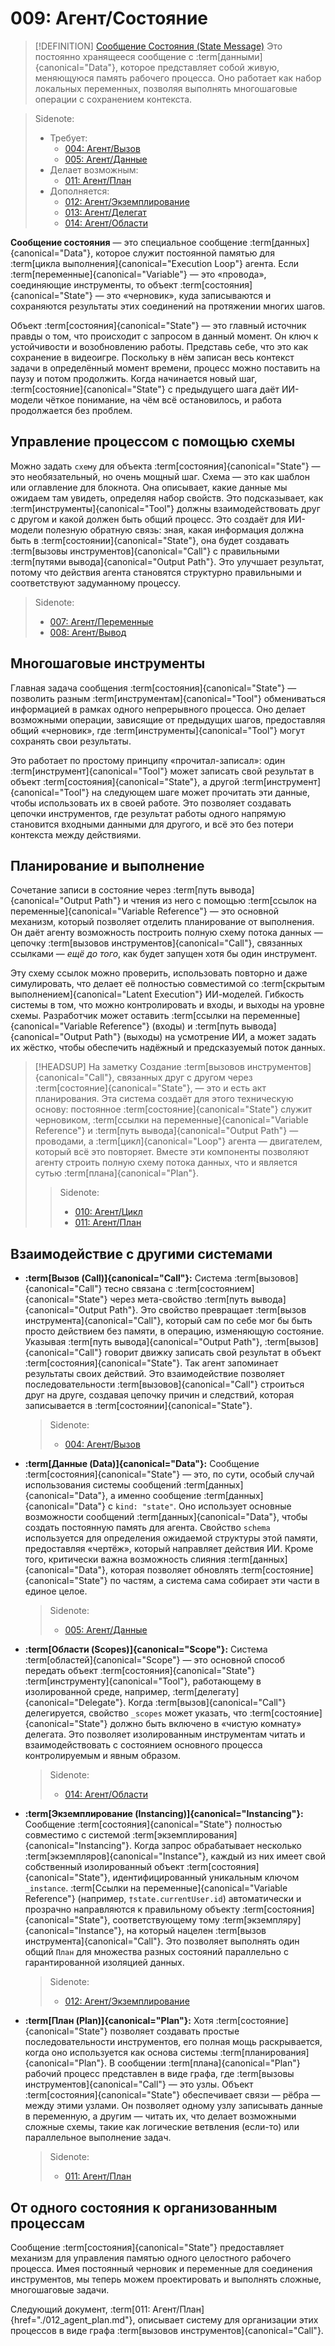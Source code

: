 # 009: Агент/Состояние

> [!DEFINITION] [Сообщение Состояния (State Message)](./000_glossary.md)
> Это постоянно хранящееся сообщение с :term[данными]{canonical="Data"}, которое представляет собой живую, меняющуюся память рабочего процесса. Оно работает как набор локальных переменных, позволяя выполнять многошаговые операции с сохранением контекста.

> Sidenote:
> - Требует:
>   - [004: Агент/Вызов](./004_agent_call.md)
>   - [005: Агент/Данные](./005_agent_data.md)
> - Делает возможным:
>   - [011: Агент/План](./012_agent_plan.md)
> - Дополняется:
>   - [012: Агент/Экземплирование](./013_agent_instancing.md)
>   - [013: Агент/Делегат](./014_agent_delegate.md)
>   - [014: Агент/Области](./015_agent_scopes.md)

**Сообщение состояния** — это специальное сообщение :term[данных]{canonical="Data"}, которое служит постоянной памятью для :term[цикла выполнения]{canonical="Execution Loop"} агента. Если :term[переменные]{canonical="Variable"} — это «провода», соединяющие инструменты, то объект :term[состояния]{canonical="State"} — это «черновик», куда записываются и сохраняются результаты этих соединений на протяжении многих шагов.

Объект :term[состояния]{canonical="State"} — это главный источник правды о том, что происходит с запросом в данный момент. Он ключ к устойчивости и возобновлению работы. Представь себе, что это как сохранение в видеоигре. Поскольку в нём записан весь контекст задачи в определённый момент времени, процесс можно поставить на паузу и потом продолжить. Когда начинается новый шаг, :term[состояние]{canonical="State"} с предыдущего шага даёт ИИ-модели чёткое понимание, на чём всё остановилось, и работа продолжается без проблем.

## Управление процессом с помощью схемы

Можно задать `схему` для объекта :term[состояния]{canonical="State"} — это необязательный, но очень мощный шаг. Схема — это как шаблон или оглавление для блокнота. Она описывает, какие данные мы ожидаем там увидеть, определяя набор свойств. Это подсказывает, как :term[инструменты]{canonical="Tool"} должны взаимодействовать друг с другом и какой должен быть общий процесс. Это создаёт для ИИ-модели полезную обратную связь: зная, какая информация должна быть в :term[состоянии]{canonical="State"}, она будет создавать :term[вызовы инструментов]{canonical="Call"} с правильными :term[путями вывода]{canonical="Output Path"}. Это улучшает результат, потому что действия агента становятся структурно правильными и соответствуют задуманному процессу.

> Sidenote:
> - [007: Агент/Переменные](./007_agent_variables.md)
> - [008: Агент/Вывод](./008_agent_output.md)

## Многошаговые инструменты

Главная задача сообщения :term[состояния]{canonical="State"} — позволить разным :term[инструментам]{canonical="Tool"} обмениваться информацией в рамках одного непрерывного процесса. Оно делает возможными операции, зависящие от предыдущих шагов, предоставляя общий «черновик», где :term[инструменты]{canonical="Tool"} могут сохранять свои результаты.

Это работает по простому принципу «прочитал-записал»: один :term[инструмент]{canonical="Tool"} может записать свой результат в объект :term[состояния]{canonical="State"}, а другой :term[инструмент]{canonical="Tool"} на следующем шаге может прочитать эти данные, чтобы использовать их в своей работе. Это позволяет создавать цепочки инструментов, где результат работы одного напрямую становится входными данными для другого, и всё это без потери контекста между действиями.

## Планирование и выполнение

Сочетание записи в состояние через :term[путь вывода]{canonical="Output Path"} и чтения из него с помощью :term[ссылок на переменные]{canonical="Variable Reference"} — это основной механизм, который позволяет отделить планирование от выполнения. Он даёт агенту возможность построить полную схему потока данных — цепочку :term[вызовов инструментов]{canonical="Call"}, связанных ссылками — *ещё до того*, как будет запущен хотя бы один инструмент.

Эту схему ссылок можно проверить, использовать повторно и даже симулировать, что делает её полностью совместимой со :term[скрытым выполнением]{canonical="Latent Execution"} ИИ-моделей. Гибкость системы в том, что можно контролировать и входы, и выходы на уровне схемы. Разработчик может оставить :term[ссылки на переменные]{canonical="Variable Reference"} (входы) и :term[путь вывода]{canonical="Output Path"} (выходы) на усмотрение ИИ, а может задать их жёстко, чтобы обеспечить надёжный и предсказуемый поток данных.

> [!HEADSUP] На заметку
> Создание :term[вызовов инструментов]{canonical="Call"}, связанных друг с другом через :term[состояние]{canonical="State"}, — это и есть акт планирования. Эта система создаёт для этого техническую основу: постоянное :term[состояние]{canonical="State"} служит черновиком, :term[ссылки на переменные]{canonical="Variable Reference"} и :term[путь вывода]{canonical="Output Path"} — проводами, а :term[цикл]{canonical="Loop"} агента — двигателем, который всё это повторяет. Вместе эти компоненты позволяют агенту строить полную схему потока данных, что и является сутью :term[плана]{canonical="Plan"}.
>
> > Sidenote:
> >
> > - [010: Агент/Цикл](./010_agent_loop.md)
> > - [011: Агент/План](./012_agent_plan.md)

## Взаимодействие с другими системами

- **:term[Вызов (Call)]{canonical="Call"}:** Система :term[вызовов]{canonical="Call"} тесно связана с :term[состоянием]{canonical="State"} через мета-свойство :term[путь вывода]{canonical="Output Path"}. Это свойство превращает :term[вызов инструмента]{canonical="Call"}, который сам по себе мог бы быть просто действием без памяти, в операцию, изменяющую состояние. Указывая :term[путь вывода]{canonical="Output Path"}, :term[вызов]{canonical="Call"} говорит движку записать свой результат в объект :term[состояния]{canonical="State"}. Так агент запоминает результаты своих действий. Это взаимодействие позволяет последовательности :term[вызовов]{canonical="Call"} строиться друг на друге, создавая цепочку причин и следствий, которая записывается в :term[состоянии]{canonical="State"}.

  > Sidenote:
  > - [004: Агент/Вызов](./004_agent_call.md)

- **:term[Данные (Data)]{canonical="Data"}:** Сообщение :term[состояния]{canonical="State"} — это, по сути, особый случай использования системы сообщений :term[данных]{canonical="Data"}, а именно сообщение :term[данных]{canonical="Data"} с `kind: "state"`. Оно использует основные возможности сообщений :term[данных]{canonical="Data"}, чтобы создать постоянную память для агента. Свойство `schema` используется для определения ожидаемой структуры этой памяти, предоставляя «чертёж», который направляет действия ИИ. Кроме того, критически важна возможность слияния :term[данных]{canonical="Data"}, которая позволяет обновлять :term[состояние]{canonical="State"} по частям, а система сама собирает эти части в единое целое.

  > Sidenote:
  > - [005: Агент/Данные](./005_agent_data.md)

- **:term[Области (Scopes)]{canonical="Scope"}:** Система :term[областей]{canonical="Scope"} — это основной способ передать объект :term[состояния]{canonical="State"} :term[инструменту]{canonical="Tool"}, работающему в изолированной среде, например, :term[делегату]{canonical="Delegate"}. Когда :term[вызов]{canonical="Call"} делегируется, свойство `_scopes` может указать, что :term[состояние]{canonical="State"} должно быть включено в «чистую комнату» делегата. Это позволяет изолированным инструментам читать и взаимодействовать с состоянием основного процесса контролируемым и явным образом.

  > Sidenote:
  > - [014: Агент/Области](./015_agent_scopes.md)

- **:term[Экземплирование (Instancing)]{canonical="Instancing"}:** Сообщение :term[состояния]{canonical="State"} полностью совместимо с системой :term[экземплирования]{canonical="Instancing"}. Когда запрос обрабатывает несколько :term[экземпляров]{canonical="Instance"}, каждый из них имеет свой собственный изолированный объект :term[состояния]{canonical="State"}, идентифицированный уникальным ключом `_instance`. :term[Ссылки на переменные]{canonical="Variable Reference"} (например, `†state.currentUser.id`) автоматически и прозрачно направляются к правильному объекту :term[состояния]{canonical="State"}, соответствующему тому :term[экземпляру]{canonical="Instance"}, на который нацелен :term[вызов инструмента]{canonical="Call"}. Это позволяет выполнять один общий `План` для множества разных состояний параллельно с гарантированной изоляцией данных.

  > Sidenote:
  > - [012: Агент/Экземплирование](./013_agent_instancing.md)

- **:term[План (Plan)]{canonical="Plan"}:** Хотя :term[состояние]{canonical="State"} позволяет создавать простые последовательности инструментов, его полная мощь раскрывается, когда оно используется как основа системы :term[планирования]{canonical="Plan"}. В сообщении :term[плана]{canonical="Plan"} рабочий процесс представлен в виде графа, где :term[вызовы инструментов]{canonical="Call"} — это узлы. Объект :term[состояния]{canonical="State"} обеспечивает связи — рёбра — между этими узлами. Он позволяет одному узлу записывать данные в переменную, а другим — читать их, что делает возможными сложные схемы, такие как логические ветвления (если-то) или параллельное выполнение задач.

  > Sidenote:
  > - [011: Агент/План](./012_agent_plan.md)

## От одного состояния к организованным процессам

Сообщение :term[состояния]{canonical="State"} предоставляет механизм для управления памятью одного целостного рабочего процесса. Имея постоянный черновик и переменные для соединения инструментов, мы теперь можем проектировать и выполнять сложные, многошаговые задачи.

Следующий документ, :term[011: Агент/План]{href="./012_agent_plan.md"}, описывает систему для организации этих процессов в виде графа :term[вызовов инструментов]{canonical="Call"}.
